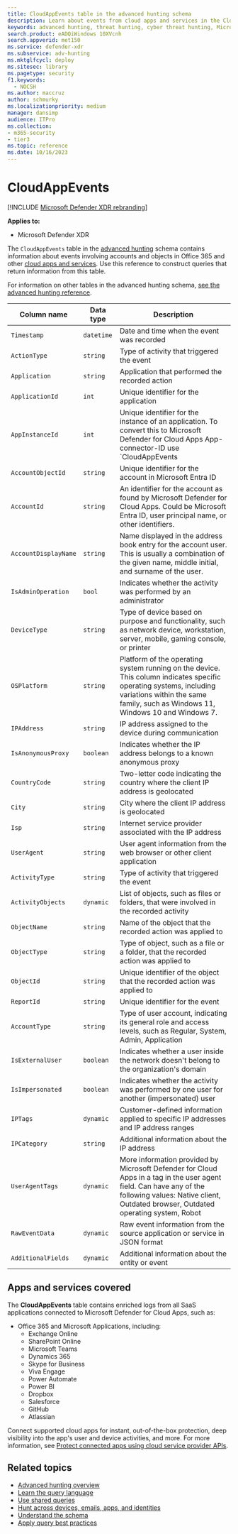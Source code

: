 ```yaml
---
title: CloudAppEvents table in the advanced hunting schema
description: Learn about events from cloud apps and services in the CloudAppEvents table of the advanced hunting schema
keywords: advanced hunting, threat hunting, cyber threat hunting, Microsoft Defender XDR, microsoft 365, m365, search, query, telemetry, schema reference, kusto, table, column, data type, description, CloudAppEvents, Defender for Cloud Apps
search.product: eADQiWindows 10XVcnh
search.appverid: met150
ms.service: defender-xdr
ms.subservice: adv-hunting
ms.mktglfcycl: deploy
ms.sitesec: library
ms.pagetype: security
f1.keywords:
  - NOCSH
ms.author: maccruz
author: schmurky
ms.localizationpriority: medium
manager: dansimp
audience: ITPro
ms.collection: 
- m365-security
- tier3
ms.topic: reference
ms.date: 10/16/2023
---
```


# CloudAppEvents

[!INCLUDE [Microsoft Defender XDR rebranding](../includes/microsoft-defender.md)]

**Applies to:**
- Microsoft Defender XDR

The `CloudAppEvents` table in the [advanced hunting](advanced-hunting-overview.md) schema contains information about events involving accounts and objects in Office 365 and other [cloud apps and services](#apps-and-services-covered). Use this reference to construct queries that return information from this table.


For information on other tables in the advanced hunting schema, [see the advanced hunting reference](advanced-hunting-schema-tables.md).

| Column name | Data type | Description |
|-------------|-----------|-------------|
| `Timestamp` | `datetime` | Date and time when the event was recorded |
| `ActionType` | `string` | Type of activity that triggered the event |
| `Application` | `string` | Application that performed the recorded action |
| `ApplicationId` | `int` | Unique identifier for the application |
| `AppInstanceId` | `int` | Unique identifier for the instance of an application. To convert this to Microsoft Defender for Cloud Apps App-connector-ID use `CloudAppEvents|distinct ApplicationId,AppInstanceId,binary_or(binary_shift_left(AppInstanceId,20),ApplicationId)|order by ApplicationId,AppInstanceId` |
| `AccountObjectId` | `string` | Unique identifier for the account in Microsoft Entra ID |
| `AccountId` | `string` | An identifier for the account as found by Microsoft Defender for Cloud Apps. Could be Microsoft Entra ID, user principal name, or other identifiers. |
| `AccountDisplayName` | `string` | Name displayed in the address book entry for the account user. This is usually a combination of the given name, middle initial, and surname of the user. |
| `IsAdminOperation` | `bool` | Indicates whether the activity was performed by an administrator |
| `DeviceType` | `string` | Type of device based on purpose and functionality, such as network device, workstation, server, mobile, gaming console, or printer |
| `OSPlatform` | `string` | Platform of the operating system running on the device. This column indicates specific operating systems, including variations within the same family, such as Windows 11, Windows 10 and Windows 7. |
| `IPAddress` | `string` | IP address assigned to the device during communication |
| `IsAnonymousProxy` | `boolean` | Indicates whether the IP address belongs to a known anonymous proxy |
| `CountryCode` | `string` | Two-letter code indicating the country where the client IP address is geolocated |
| `City` | `string` | City where the client IP address is geolocated |
| `Isp` | `string` | Internet service provider associated with the IP address |
| `UserAgent` | `string` | User agent information from the web browser or other client application |
| `ActivityType` | `string` | Type of activity that triggered the event |
| `ActivityObjects` | `dynamic` | List of objects, such as files or folders, that were involved in the recorded activity |
| `ObjectName` | `string` | Name of the object that the recorded action was applied to |
| `ObjectType` | `string` | Type of object, such as a file or a folder, that the recorded action was applied to |
| `ObjectId` | `string` | Unique identifier of the object that the recorded action was applied to |
| `ReportId` | `string` | Unique identifier for the event |
| `AccountType` | `string` | Type of user account, indicating its general role and access levels, such as Regular, System, Admin, Application |
| `IsExternalUser` | `boolean` | Indicates whether a user inside the network doesn't belong to the organization's domain |
| `IsImpersonated` | `boolean` | Indicates whether the activity was performed by one user for another (impersonated) user |
| `IPTags` | `dynamic` | Customer-defined information applied to specific IP addresses and IP address ranges |
| `IPCategory` | `string` | Additional information about the IP address |
| `UserAgentTags` | `dynamic` | More information provided by Microsoft Defender for Cloud Apps in a tag in the user agent field. Can have any of the following values: Native client, Outdated browser, Outdated operating system, Robot |
| `RawEventData` | `dynamic` | Raw event information from the source application or service in JSON format |
| `AdditionalFields` | `dynamic` | Additional information about the entity or event |

## Apps and services covered

The __CloudAppEvents__ table contains enriched logs from all SaaS applications connected to Microsoft Defender for Cloud Apps, such as:
- Office 365 and Microsoft Applications, including:
   - Exchange Online
   - SharePoint Online
   - Microsoft Teams
   - Dynamics 365
   - Skype for Business
   - Viva Engage
   - Power Automate
   - Power BI
   - Dropbox
   - Salesforce
   - GitHub
   - Atlassian

Connect supported cloud apps for instant, out-of-the-box protection, deep visibility into the app's user and device activities, and more. For more information, see [Protect connected apps using cloud service provider APIs](/defender-cloud-apps/protect-connected-apps).

## Related topics

- [Advanced hunting overview](advanced-hunting-overview.md)
- [Learn the query language](advanced-hunting-query-language.md)
- [Use shared queries](advanced-hunting-shared-queries.md)
- [Hunt across devices, emails, apps, and identities](advanced-hunting-query-emails-devices.md)
- [Understand the schema](advanced-hunting-schema-tables.md)
- [Apply query best practices](advanced-hunting-best-practices.md)

